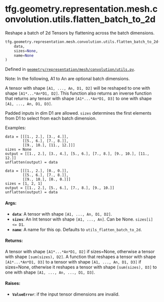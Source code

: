 <div itemscope itemtype="http://developers.google.com/ReferenceObject">
<meta itemprop="name" content="tfg.geometry.representation.mesh.convolution.utils.flatten_batch_to_2d" />
<meta itemprop="path" content="Stable" />
</div>

# tfg.geometry.representation.mesh.convolution.utils.flatten_batch_to_2d

Reshape a batch of 2d Tensors by flattening across the batch dimensions.

``` python
tfg.geometry.representation.mesh.convolution.utils.flatten_batch_to_2d(
    data,
    sizes=None,
    name=None
)
```



Defined in [`geometry/representation/mesh/convolution/utils.py`](https://github.com/tensorflow/graphics/blob/master/tensorflow_graphics/geometry/representation/mesh/convolution/utils.py).

<!-- Placeholder for "Used in" -->

Note:
  In the following, A1 to An are optional batch dimensions.

A tensor with shape `[A1, ..., An, D1, D2]` will be reshaped to one
with shape `[A1*...*An*D1, D2]`. This function also returns an inverse
function that returns any tensor with shape `[A1*...*An*D1, D3]` to one
with shape `[A1, ..., An, D1, D3]`.

Padded inputs in dim D1 are allowed. `sizes` determines the first elements
from D1 to select from each batch dimension.

Examples:

    data = [[[1., 2.], [3., 4.]],
            [[5., 6.], [7., 8.]],
            [[9., 10.], [11., 12.]]]
    sizes = None
    output = [[1., 2.], [3., 4.], [5., 6.], [7., 8.], [9., 10.], [11., 12.]]
    unflatten(output) = data

    data = [[[1., 2.], [0., 0.]],
            [[5., 6.], [7., 8.]],
            [[9., 10.], [0., 0.]]]
    sizes = [1, 2, 1]
    output = [[1., 2.], [5., 6.], [7., 8.], [9., 10.]]
    unflatten(output) = data


#### Args:

* <b>`data`</b>: A tensor with shape `[A1, ..., An, D1, D2]`.
* <b>`sizes`</b>: An Int tensor with shape `[A1, ..., An]`. Can be None.
    `sizes[i] <= D1`.
* <b>`name`</b>: A name for this op. Defaults to `utils_flatten_batch_to_2d`.


#### Returns:

A tensor with shape `[A1*...*An*D1, D2]` if sizes=None, otherwise a
  tensor  with shape `[sum(sizes), D2]`.
A function that reshapes a tensor with shape `[A1*...*An*D1, D3]` to a
  tensor with shape `[A1, ..., An, D1, D3]` if sizes=None, otherwise it
  reshapes a tensor with shape `[sum(sizes), D3]` to one with shape
  `[A1, ..., An, ..., D1, D3]`.


#### Raises:

* <b>`ValueError`</b>: if the input tensor dimensions are invalid.